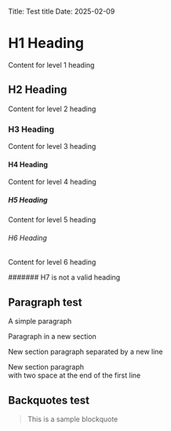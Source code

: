 Title: Test title
Date: 2025-02-09

# H1 Heading

Content for level 1 heading

## H2 Heading

Content for level 2 heading

### H3 Heading

Content for level 3 heading

#### H4 Heading

Content for level 4 heading

##### H5 Heading

Content for level 5 heading

###### H6 Heading

Content for level 6 heading

####### H7 is not a valid heading

## Paragraph test
A simple paragraph

Paragraph in a new section

New section paragraph
separated by a new line

New section paragraph  
with two space at the end of the first line

## Backquotes test
> This is a sample blockquote
